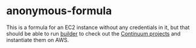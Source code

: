 # anonymous-formula

This is a formula for an EC2 instance without any credentials in it, but that should be able to run [builder](https://github.com/elifesciences/builder) to check out the [Continuum projects](https://github.com/elifesciences/elife-continuum-documentation/) and instantiate them on AWS.
